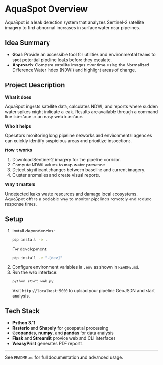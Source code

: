 # AquaSpot Overview

AquaSpot is a leak detection system that analyzes Sentinel-2 satellite imagery to find abnormal increases in surface water near pipelines.

## Idea Summary

- **Goal**: Provide an accessible tool for utilities and environmental teams to spot potential pipeline leaks before they escalate.
- **Approach**: Compare satellite images over time using the Normalized Difference Water Index (NDWI) and highlight areas of change.

## Project Description

**What it does**

AquaSpot ingests satellite data, calculates NDWI, and reports where sudden water spikes might indicate a leak. Results are available through a command line interface or an easy web interface.

**Who it helps**

Operators monitoring long pipeline networks and environmental agencies can quickly identify suspicious areas and prioritize inspections.

**How it works**

1. Download Sentinel‑2 imagery for the pipeline corridor.
2. Compute NDWI values to map water presence.
3. Detect significant changes between baseline and current imagery.
4. Cluster anomalies and create visual reports.

**Why it matters**

Undetected leaks waste resources and damage local ecosystems. AquaSpot offers a scalable way to monitor pipelines remotely and reduce response times.

## Setup

1. Install dependencies:
   ```bash
   pip install -e .
   ```
   For development:
   ```bash
   pip install -e ".[dev]"
   ```
2. Configure environment variables in `.env` as shown in `README.md`.
3. Run the web interface:
   ```bash
   python start_web.py
   ```
   Visit `http://localhost:5000` to upload your pipeline GeoJSON and start analysis.

## Tech Stack

- **Python 3.11**
- **Rasterio** and **Shapely** for geospatial processing
- **Geopandas**, **numpy**, and **pandas** for data analysis
- **Flask** and **Streamlit** provide web and CLI interfaces
- **WeasyPrint** generates PDF reports

---
See `README.md` for full documentation and advanced usage.